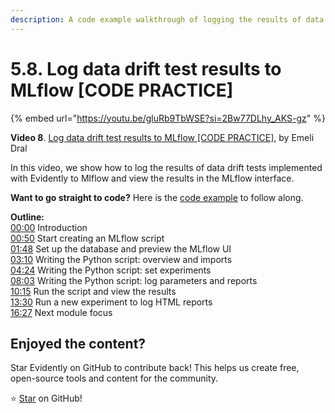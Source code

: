 ```yaml
---
description: A code example walkthrough of logging the results of data drift tests implemented with Evidently to Mlflow and viewing the results in the MLflow interface.
---
```


# 5.8. Log data drift test results to MLflow [CODE PRACTICE]

{% embed url="https://youtu.be/gluRb9TbWSE?si=2Bw77DLhy_AKS-gz" %}

**Video 8**. [Log data drift test results to MLflow [CODE PRACTICE]](https://youtu.be/gluRb9TbWSE?si=2Bw77DLhy_AKS-gz), by Emeli Dral

In this video, we show how to log the results of data drift tests implemented with Evidently to Mlflow and view the results in the MLflow interface.

**Want to go straight to code?** Here is the [code example](https://github.com/evidentlyai/ml_observability_course/tree/main/module5/mlflow_logging) to follow along.

**Outline:** \
[00:00](https://www.youtube.com/watch?v=gluRb9TbWSE&t=0s) Introduction \
[00:50](https://www.youtube.com/watch?v=gluRb9TbWSE&t=50s) Start creating an MLflow script \
[01:48](https://www.youtube.com/watch?v=gluRb9TbWSE&t=108s) Set up the database and preview the MLflow UI \
[03:10](https://www.youtube.com/watch?v=gluRb9TbWSE&t=190s) Writing the Python script: overview and imports \
[04:24](https://www.youtube.com/watch?v=gluRb9TbWSE&t=264s) Writing the Python script: set experiments \
[08:03](https://www.youtube.com/watch?v=gluRb9TbWSE&t=483s) Writing the Python script: log parameters and reports \
[10:15](https://www.youtube.com/watch?v=gluRb9TbWSE&t=615s) Run the script and view the results \
[13:30](https://www.youtube.com/watch?v=gluRb9TbWSE&t=810s) Run a new experiment to log HTML reports \
[16:27](https://www.youtube.com/watch?v=gluRb9TbWSE&t=987s) Next module focus

## Enjoyed the content?

Star Evidently on GitHub to contribute back! This helps us create free, open-source tools and content for the community.

⭐️ [Star](https://github.com/evidentlyai/evidently) on GitHub!
